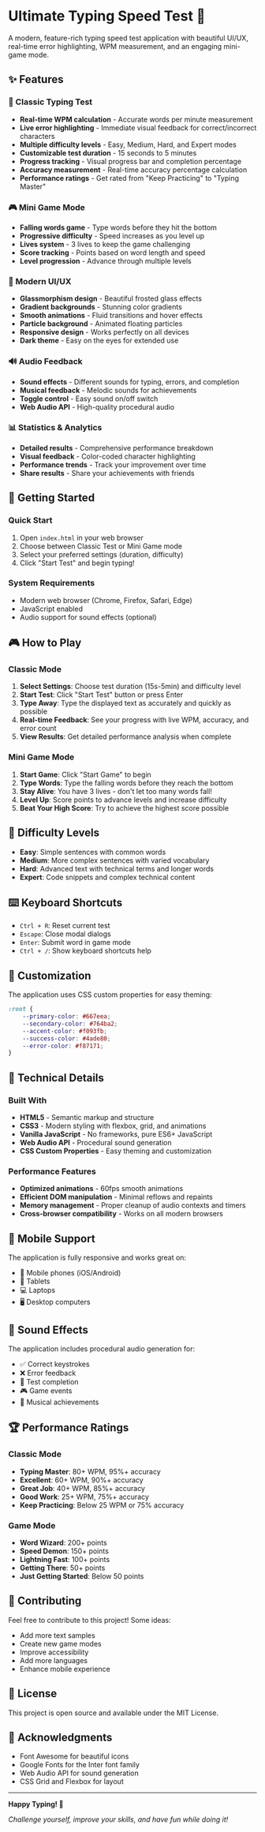 # Ultimate Typing Speed Test 🚀

A modern, feature-rich typing speed test application with beautiful UI/UX, real-time error highlighting, WPM measurement, and an engaging mini-game mode.

## ✨ Features

### 🎯 Classic Typing Test
- **Real-time WPM calculation** - Accurate words per minute measurement
- **Live error highlighting** - Immediate visual feedback for correct/incorrect characters
- **Multiple difficulty levels** - Easy, Medium, Hard, and Expert modes
- **Customizable test duration** - 15 seconds to 5 minutes
- **Progress tracking** - Visual progress bar and completion percentage
- **Accuracy measurement** - Real-time accuracy percentage calculation
- **Performance ratings** - Get rated from "Keep Practicing" to "Typing Master"

### 🎮 Mini Game Mode
- **Falling words game** - Type words before they hit the bottom
- **Progressive difficulty** - Speed increases as you level up
- **Lives system** - 3 lives to keep the game challenging
- **Score tracking** - Points based on word length and speed
- **Level progression** - Advance through multiple levels

### 🎨 Modern UI/UX
- **Glassmorphism design** - Beautiful frosted glass effects
- **Gradient backgrounds** - Stunning color gradients
- **Smooth animations** - Fluid transitions and hover effects
- **Particle background** - Animated floating particles
- **Responsive design** - Works perfectly on all devices
- **Dark theme** - Easy on the eyes for extended use

### 🔊 Audio Feedback
- **Sound effects** - Different sounds for typing, errors, and completion
- **Musical feedback** - Melodic sounds for achievements
- **Toggle control** - Easy sound on/off switch
- **Web Audio API** - High-quality procedural audio

### 📊 Statistics & Analytics
- **Detailed results** - Comprehensive performance breakdown
- **Visual feedback** - Color-coded character highlighting
- **Performance trends** - Track your improvement over time
- **Share results** - Share your achievements with friends

## 🚀 Getting Started

### Quick Start
1. Open `index.html` in your web browser
2. Choose between Classic Test or Mini Game mode
3. Select your preferred settings (duration, difficulty)
4. Click "Start Test" and begin typing!

### System Requirements
- Modern web browser (Chrome, Firefox, Safari, Edge)
- JavaScript enabled
- Audio support for sound effects (optional)

## 🎮 How to Play

### Classic Mode
1. **Select Settings**: Choose test duration (15s-5min) and difficulty level
2. **Start Test**: Click "Start Test" button or press Enter
3. **Type Away**: Type the displayed text as accurately and quickly as possible
4. **Real-time Feedback**: See your progress with live WPM, accuracy, and error count
5. **View Results**: Get detailed performance analysis when complete

### Mini Game Mode
1. **Start Game**: Click "Start Game" to begin
2. **Type Words**: Type the falling words before they reach the bottom
3. **Stay Alive**: You have 3 lives - don't let too many words fall!
4. **Level Up**: Score points to advance levels and increase difficulty
5. **Beat Your High Score**: Try to achieve the highest score possible

## 🎯 Difficulty Levels

- **Easy**: Simple sentences with common words
- **Medium**: More complex sentences with varied vocabulary
- **Hard**: Advanced text with technical terms and longer words
- **Expert**: Code snippets and complex technical content

## ⌨️ Keyboard Shortcuts

- `Ctrl + R`: Reset current test
- `Escape`: Close modal dialogs
- `Enter`: Submit word in game mode
- `Ctrl + /`: Show keyboard shortcuts help

## 🎨 Customization

The application uses CSS custom properties for easy theming:

```css
:root {
    --primary-color: #667eea;
    --secondary-color: #764ba2;
    --accent-color: #f093fb;
    --success-color: #4ade80;
    --error-color: #f87171;
}
```

## 🔧 Technical Details

### Built With
- **HTML5** - Semantic markup and structure
- **CSS3** - Modern styling with flexbox, grid, and animations
- **Vanilla JavaScript** - No frameworks, pure ES6+ JavaScript
- **Web Audio API** - Procedural sound generation
- **CSS Custom Properties** - Easy theming and customization

### Performance Features
- **Optimized animations** - 60fps smooth animations
- **Efficient DOM manipulation** - Minimal reflows and repaints
- **Memory management** - Proper cleanup of audio contexts and timers
- **Cross-browser compatibility** - Works on all modern browsers

## 📱 Mobile Support

The application is fully responsive and works great on:
- 📱 Mobile phones (iOS/Android)
- 📱 Tablets
- 💻 Laptops
- 🖥️ Desktop computers

## 🎵 Sound Effects

The application includes procedural audio generation for:
- ✅ Correct keystrokes
- ❌ Error feedback
- 🎉 Test completion
- 🎮 Game events
- 🎵 Musical achievements

## 🏆 Performance Ratings

### Classic Mode
- **Typing Master**: 80+ WPM, 95%+ accuracy
- **Excellent**: 60+ WPM, 90%+ accuracy
- **Great Job**: 40+ WPM, 85%+ accuracy
- **Good Work**: 25+ WPM, 75%+ accuracy
- **Keep Practicing**: Below 25 WPM or 75% accuracy

### Game Mode
- **Word Wizard**: 200+ points
- **Speed Demon**: 150+ points
- **Lightning Fast**: 100+ points
- **Getting There**: 50+ points
- **Just Getting Started**: Below 50 points

## 🤝 Contributing

Feel free to contribute to this project! Some ideas:
- Add more text samples
- Create new game modes
- Improve accessibility
- Add more languages
- Enhance mobile experience

## 📄 License

This project is open source and available under the MIT License.

## 🙏 Acknowledgments

- Font Awesome for beautiful icons
- Google Fonts for the Inter font family
- Web Audio API for sound generation
- CSS Grid and Flexbox for layout

---

**Happy Typing! 🎉**

*Challenge yourself, improve your skills, and have fun while doing it!*